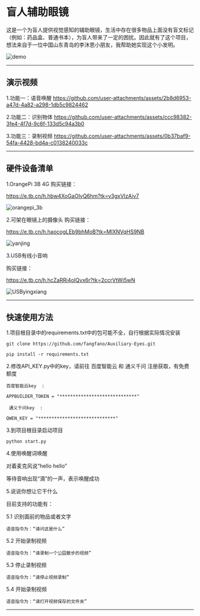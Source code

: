 # 盲人辅助眼镜
这是一个为盲人提供视觉感知的辅助眼镜，生活中存在很多物品上面没有盲文标记（例如：药品盒、普通书本），为盲人带来了一定的困扰。因此就有了这个项目，想法来自于一位中国山东青岛的李沐恩小朋友，我帮助她实现这个小发明。

![demo](https://github.com/user-attachments/assets/7f7e11ac-3667-495b-89fa-8c63eaf47803)

---

## 演示视频

1.功能一：语音唤醒
https://github.com/user-attachments/assets/2b8d6953-a47d-4a82-a298-1db5c9824462

2.功能二：识别物体
https://github.com/user-attachments/assets/ccc98382-3fe4-4f7d-9c6f-133d5c94a3b0

3.功能三：录制视频
https://github.com/user-attachments/assets/0b37baf9-54fa-4428-bd4a-c0138240033c


---

## 硬件设备清单
1.OrangePi 3B 4G
购买链接：

https://e.tb.cn/h.hbw4XoGaOIyQ6hm?tk=v3gxVIzAiv7

![orangepi_3b](https://github.com/user-attachments/assets/1b19d306-2f6b-4a37-9b31-b393a6710ffb)


2.可架在眼镜上的摄像头
购买链接：

https://e.tb.cn/h.haocogLEb9bhMoB?tk=MlXNVqHS9NB

![yanjing](https://github.com/user-attachments/assets/8c268fbe-3c77-4eb8-9ff9-2c0f61d7e9b9)


3.USB有线小音响

购买链接：

https://e.tb.cn/h.hcZaRRi4oIQvx6r?tk=2ccrVtWi5wN

![USByingxiang](https://github.com/user-attachments/assets/ce2526e6-21b1-49a0-9a5d-5d0656be702a)


---

## 快速使用方法
1.项目根目录中的requirements.txt中的包可能不全，自行根据实际情况安装

``git clone https://github.com/fangfano/Auxiliary-Eyes.git``  

``pip install -r requirements.txt``

2.修改API_KEY.py中的key，请前往 百度智能云 和 通义千问 注册获取，有免费额度

`` 百度智能云key  :  ``

``APPBUILDER_TOKEN = "*****************************"``

`` 通义千问key  :`` 

``QWEN_KEY = "*****************************"``

3.到项目根目录启动项目

``python start.py``

4.使用唤醒词唤醒

对着麦克风说“hello hello”

等待音响出现“滴”的一声，表示唤醒成功

5.说说你想让它干什么

目前支持的功能有：

5.1 识别面前的物品或者文字

    语音指令为：“请问这是什么”

5.2 开始录制视频

    语音指令为：“请录制一个公园散步的视频”

5.3 停止录制视频

    语音指令为：“请停止视频录制”


5.4 开始录制视频

    语音指令为：“请打开视频保存的文件夹”




---


